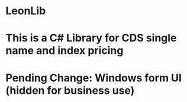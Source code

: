 # LeonLib
# This is a C# Library for CDS single name and index pricing
# Pending Change: Windows form UI (hidden for business use)
